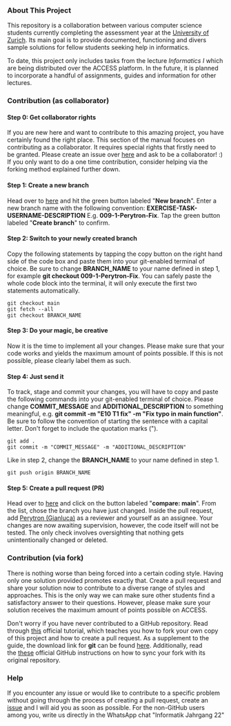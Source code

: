 ### About This Project
This repository is a collaboration between various computer science students currently completing the assessment year at the [University of Zurich](https://www.oec.uzh.ch/en/studies/bachelor/it.html). Its main goal is to provide documented, functioning and divers sample solutions for fellow students seeking help in informatics.

To date, this project only includes tasks from the lecture _Informatics I_ which are being distributed over the ACCESS platform. In the future, it is planned to incorporate a handful of assignments, guides and information for other lectures.

### Contribution (as collaborator)
#### Step 0: Get collaborator rights
If you are new here and want to contribute to this amazing project, you have certainly found the right place. This section of the manual focuses on contributing as a collaborator. It requires special rights that firstly need to be granted. Please create an issue over [here](https://github.com/Perytron/UZH/issues) and ask to be a collaborator! :)\
If you only want to do a one time contribution, consider helping via the forking method explained further down.

#### Step 1: Create a new branch
Head over to [here](https://github.com/Perytron/UZH/branches) and hit the green button labeled "**New branch**". Enter a new branch name with the following convention: **EXERCISE-TASK-USERNAME-DESCRIPTION** E.g. **009-1-Perytron-Fix**. Tap the green button labeled "**Create branch**" to confirm.

#### Step 2: Switch to your newly created branch
Copy the following statements by tapping the copy button on the right hand side of the code box and paste them into your git-enabled terminal of choice. Be sure to change **BRANCH_NAME** to your name defined in step 1, for example **git checkout 009-1-Perytron-Fix**. You can safely paste the whole code block into the terminal, it will only execute the first two statements automatically.
```
git checkout main
git fetch --all
git checkout BRANCH_NAME
```
#### Step 3: Do your magic, be creative
Now it is the time to implement all your changes. Please make sure that your code works and yields the maximum amount of points possible. If this is not possible, please clearly label them as such.

#### Step 4: Just send it
To track, stage and commit your changes, you will have to copy and paste the following commands into your git-enabled terminal of choice. Please change **COMMIT_MESSAGE** and **ADDITIONAL_DESCRIPTION** to something meaningful, e.g. **git commit -m "E10 T1 fix" -m "Fix typo in main function"**. Be sure to follow the convention of starting the sentence with a capital letter. Don't forget to include the quotation marks (").
```
git add .
git commit -m "COMMIT_MESSAGE" -m "ADDITIONAL_DESCRIPTION"
```
Like in step 2, change the **BRANCH_NAME** to your name defined in step 1.
```
git push origin BRANCH_NAME
```
#### Step 5: Create a pull request (PR)
Head over to [here](https://github.com/Perytron/UZH/compare/) and click on the button labeled "**compare: main**". From the list, chose the branch you have just changed. Inside the pull request, add [Perytron (Gianluca)](https://github.com/Perytron) as a reviewer and yourself as an assignee. Your changes are now awaiting supervision, however, the code itself will not be tested. The only check involves oversighting that nothing gets unintentionally changed or deleted.

### Contribution (via fork)
There is nothing worse than being forced into a certain coding style. Having only one solution provided promotes exactly that. Create a pull request and share your solution now to contribute to a diverse range of styles and approaches. This is the only way we can make sure other students find a satisfactory answer to their questions. However, please make sure your solution receives the maximum amount of points possible on ACCESS.

Don't worry if you have never contributed to a GitHub repository. Read through [this](https://docs.github.com/en/get-started/quickstart/contributing-to-projects) official tutorial, which teaches you how to fork your own copy of this project and how to create a pull request. As a supplement to the guide, the download link for **git** can be found [here](https://git-scm.com/downloads). Additionally, read the [these](https://docs.github.com/en/pull-requests/collaborating-with-pull-requests/working-with-forks/syncing-a-fork) official GitHub instructions on how to sync your fork with its original repository.

### Help
If you encounter any issue or would like to contribute to a specific problem without going through the process of creating a pull request, create an [issue](https://github.com/Perytron/UZH/issues) and I will aid you as soon as possible. For the non-GitHub users among you, write us directly in the WhatsApp chat "Informatik Jahrgang 22"
